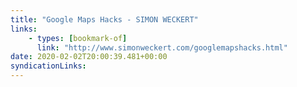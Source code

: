 ```yaml
---
title: "Google Maps Hacks - SIMON WECKERT"
links:
    - types: [bookmark-of]
      link: "http://www.simonweckert.com/googlemapshacks.html"
date: 2020-02-02T20:00:39.481+00:00
syndicationLinks:
---
```

